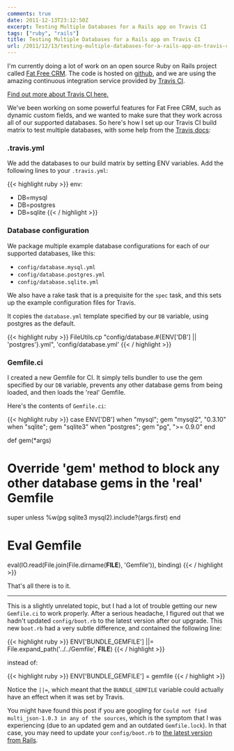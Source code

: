 ```yaml
---
comments: true
date: 2011-12-13T23:12:50Z
excerpt: Testing Multiple Databases for a Rails app on Travis CI
tags: ["ruby", "rails"]
title: Testing Multiple Databases for a Rails app on Travis CI
url: /2011/12/13/testing-multiple-databases-for-a-rails-app-on-travis-ci/
---
```


I'm currently doing a lot of work on an open source Ruby on Rails project called [Fat Free CRM](https://fatfreecrm.com/).
The code is hosted on [github](https://github.com/fatfreecrm/fat_free_crm), and we are using the amazing continuous integration
service provided by [Travis CI](https://travis-ci.org/#!/fatfreecrm/fat_free_crm).

[Find out more about Travis CI here.](https://about.travis-ci.org/)

We've been working on some powerful features for Fat Free CRM, such as dynamic custom fields,
and we wanted to make sure that they work across all of our supported databases.
So here's how I set up our Travis CI build matrix to test multiple databases,
with some help from the [Travis docs](https://about.travis-ci.org/docs/user/database-setup/):


### .travis.yml

We add the databases to our build matrix by setting ENV variables. Add the following lines to your `.travis.yml`:

{{< highlight ruby >}}
env:
  - DB=mysql
  - DB=postgres
  - DB=sqlite
{{< / highlight >}}


### Database configuration

We package multiple example database configurations for each of our supported databases, like this:

* `config/database.mysql.yml`
* `config/database.postgres.yml`
* `config/database.sqlite.yml`

We also have a rake task that is a prequisite for the `spec` task, and this sets up the example configuration files for Travis.

It copies the `database.yml` template specified by our `DB` variable, using postgres as the default.

{{< highlight ruby >}}
FileUtils.cp "config/database.#{ENV['DB'] || 'postgres'}.yml", 'config/database.yml'
{{< / highlight >}}

### Gemfile.ci

I created a new Gemfile for CI. It simply tells bundler to use the gem specified by our `DB` variable,
prevents any other database gems from being loaded, and then loads the 'real' Gemfile.

Here's the contents of `Gemfile.ci`:

{{< highlight ruby >}}
case ENV['DB']
when "mysql"; gem "mysql2", "0.3.10"
when "sqlite"; gem "sqlite3"
when "postgres"; gem "pg", ">= 0.9.0"
end

def gem(*args)
  # Override 'gem' method to block any other database gems in the 'real' Gemfile
  super unless %w(pg sqlite3 mysql2).include?(args.first)
end

# Eval Gemfile
eval(IO.read(File.join(File.dirname(__FILE__), 'Gemfile')), binding)
{{< / highlight >}}


That's all there is to it.

---------------------

This is a slightly unrelated topic, but I had a lot of trouble getting our new `Gemfile.ci` to work properly.
After a serious headache, I figured out that we hadn't updated `config/boot.rb`
to the latest version after our upgrade.
This new `boot.rb` had a very subtle difference, and contained the following line:

{{< highlight ruby >}}
ENV['BUNDLE_GEMFILE'] ||= File.expand_path('../../Gemfile', __FILE__)
{{< / highlight >}}

instead of:

{{< highlight ruby >}}
ENV['BUNDLE_GEMFILE'] = gemfile
{{< / highlight >}}

Notice the `||=`, which meant that the `BUNDLE_GEMFILE` variable could actually have an effect when it was set by Travis.

You might have found this post if you are googling for `Could not find multi_json-1.0.3 in any of the sources`, which is
the symptom that I was experiencing (due to an updated gem and an outdated `Gemfile.lock`).
In that case, you may need to update your `config/boot.rb` to [the latest version from Rails](https://github.com/rails/rails/blob/master/railties/lib/rails/generators/rails/app/templates/config/boot.rb).

